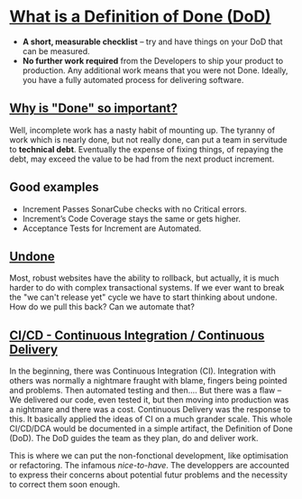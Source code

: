 [What is a Definition of Done (DoD)](https://www.scrum.org/resources/blog/getting-started-definition-done-dod)
===

- **A short, measurable checklist** – try and have things on your DoD that can be measured.
- **No further work required** from the Developers to ship your product to production. Any additional work means that you were not Done. Ideally, you have a fully automated process for delivering software.


[Why is "Done" so important?](https://www.scrum.org/resources/blog/walking-through-definition-done)
---

Well, incomplete work has a nasty habit of mounting up. The tyranny of work which is nearly done, but not really done, can put a team in servitude to **technical debt**.
Eventually the expense of fixing things, of repaying the debt, may exceed the value to be had from the next product increment.

Good examples
---

- Increment Passes SonarCube checks with no Critical errors.
- Increment’s Code Coverage stays the same or gets higher.
- Acceptance Tests for Increment are Automated.

[Undone](https://www.scrum.org/resources/blog/definition-done-should-include-definition-undone)
---

Most, robust websites have the ability to rollback, but actually, it is much harder to do with complex transactional systems.
If we ever want to break the "we can't release yet" cycle we have to start thinking about undone. How do we pull this back? Can we automate that?


[CI/CD - Continuous Integration / Continuous Delivery](https://www.scrum.org/resources/blog/definition-done-should-include-definition-undone)
---
In the beginning, there was Continuous Integration (CI).
Integration with others was normally a nightmare fraught with blame, fingers being pointed and problems. Then automated testing and then....
But there was a flaw – We delivered our code, even tested it, but then moving into production was a nightmare and there was a cost. 
Continuous Delivery was the response to this. It basically applied the ideas of CI on a much grander scale.
This whole CI/CD/DCA would be documented in a simple artifact, the Definition of Done (DoD). The DoD guides the team as they plan, do and deliver work. 

This is where we can put the non-fonctional development, like optimisation or refactoring. The infamous _nice-to-have_.
The developpers are accounted to express their concerns about potential futur problems and the necessity to correct them soon enough.